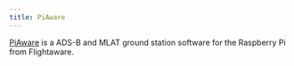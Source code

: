 ```yaml
---
title: PiAware
---
```

[PiAware] is a ADS-B and MLAT ground station software for the
Raspberry Pi from Flightaware.

[PiAware]:http://flightaware.com/adsb/piaware/

